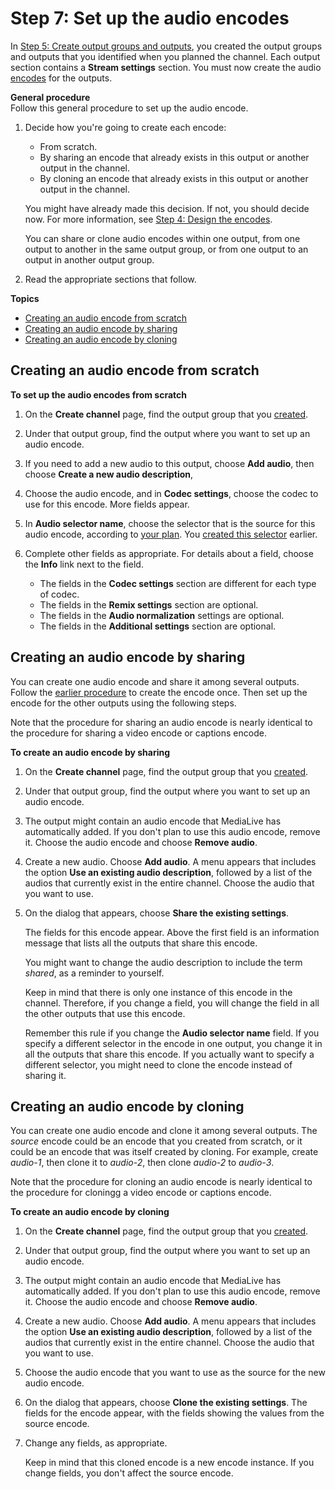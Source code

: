 # Step 7: Set up the audio encodes<a name="creating-a-channel-step7"></a>

In [Step 5: Create output groups and outputs](creating-a-channel-step4.md), you created the output groups and outputs that you identified when you planned the channel\. Each output section contains a **Stream settings** section\. You must now create the audio [encodes](channels.md#encode) for the outputs\. 

**General procedure**  
Follow this general procedure to set up the audio encode\.

1. Decide how you're going to create each encode:
   + From scratch\.
   + By sharing an encode that already exists in this output or another output in the channel\.
   + By cloning an encode that already exists in this output or another output in the channel\.

   You might have already made this decision\. If not, you should decide now\. For more information, see [Step 4: Design the encodes](designing-encodes.md)\.

   You can share or clone audio encodes within one output, from one output to another in the same output group, or from one output to an output in another output group\.

1. Read the appropriate sections that follow\.

**Topics**
+ [Creating an audio encode from scratch](#create-audio-scratch)
+ [Creating an audio encode by sharing](#create-audio-share)
+ [Creating an audio encode by cloning](#create-audio-clone)

## Creating an audio encode from scratch<a name="create-audio-scratch"></a>

**To set up the audio encodes from scratch**

1. On the **Create channel** page, find the output group that you [created](creating-a-channel-step4.md)\. 

1. Under that output group, find the output where you want to set up an audio encode\.

1. If you need to add a new audio to this output, choose **Add audio**, then choose **Create a new audio description**,

1. Choose the audio encode, and in **Codec settings**, choose the codec to use for this encode\. More fields appear\.

1. In **Audio selector name**, choose the selector that is the source for this audio encode, according to [your plan](channel-map-output-source.md)\. You [created this selector](input-audio-selectors.md) earlier\.

1. Complete other fields as appropriate\. For details about a field, choose the **Info** link next to the field\. 
   + The fields in the **Codec settings** section are different for each type of codec\.
   + The fields in the **Remix settings** section are optional\.
   + The fields in the **Audio normalization** settings are optional\.
   + The fields in the **Additional settings** section are optional\.

## Creating an audio encode by sharing<a name="create-audio-share"></a>

You can create one audio encode and share it among several outputs\. Follow the [earlier procedure](#create-audio-scratch) to create the encode once\. Then set up the encode for the other outputs using the following steps\.

Note that the procedure for sharing an audio encode is nearly identical to the procedure for sharing a video encode or captions encode\.

**To create an audio encode by sharing**

1. On the **Create channel** page, find the output group that you [created](creating-a-channel-step4.md)\. 

1. Under that output group, find the output where you want to set up an audio encode\.

1. The output might contain an audio encode that MediaLive has automatically added\. If you don't plan to use this audio encode, remove it\. Choose the audio encode and choose **Remove audio**\.

1. Create a new audio\. Choose **Add audio**\. A menu appears that includes the option **Use an existing audio description**, followed by a list of the audios that currently exist in the entire channel\. Choose the audio that you want to use\.

1. On the dialog that appears, choose **Share the existing settings**\.

   The fields for this encode appear\. Above the first field is an information message that lists all the outputs that share this encode\. 

   You might want to change the audio description to include the term *shared*, as a reminder to yourself\.

   Keep in mind that there is only one instance of this encode in the channel\. Therefore, if you change a field, you will change the field in all the other outputs that use this encode\. 

   Remember this rule if you change the **Audio selector name** field\. If you specify a different selector in the encode in one output, you change it in all the outputs that share this encode\. If you actually want to specify a different selector, you might need to clone the encode instead of sharing it\.

## Creating an audio encode by cloning<a name="create-audio-clone"></a>

You can create one audio encode and clone it among several outputs\. The *source* encode could be an encode that you created from scratch, or it could be an encode that was itself created by cloning\. For example, create *audio\-1*, then clone it to *audio\-2*, then clone *audio\-2* to *audio\-3*\.

Note that the procedure for cloning an audio encode is nearly identical to the procedure for cloningg a video encode or captions encode\.

**To create an audio encode by cloning**

1. On the **Create channel** page, find the output group that you [created](creating-a-channel-step4.md)\. 

1. Under that output group, find the output where you want to set up an audio encode\.

1. The output might contain an audio encode that MediaLive has automatically added\. If you don't plan to use this audio encode, remove it\. Choose the audio encode and choose **Remove audio**\.

1. Create a new audio\. Choose **Add audio**\. A menu appears that includes the option **Use an existing audio description**, followed by a list of the audios that currently exist in the entire channel\. Choose the audio that you want to use\.

1. Choose the audio encode that you want to use as the source for the new audio encode\.

1. On the dialog that appears, choose **Clone the existing settings**\. The fields for the encode appear, with the fields showing the values from the source encode\.

1. Change any fields, as appropriate\.

   Keep in mind that this cloned encode is a new encode instance\. If you change fields, you don't affect the source encode\.